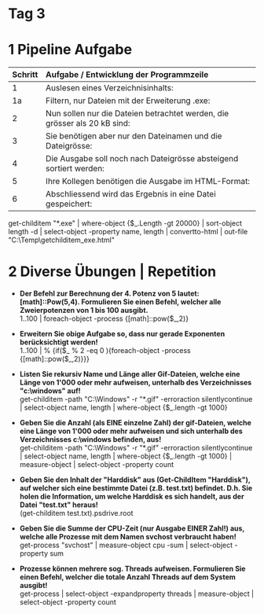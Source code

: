 # Tag 3

# 1 Pipeline Aufgabe

| Schritt | Aufgabe / Entwicklung der Programmzeile                                   |
|---------|:--------------------------------------------------------------------------|
| 1       | Auslesen eines Verzeichnisinhalts:                                        |
| 1a      | Filtern, nur Dateien mit der Erweiterung .exe:                            |
| 2       | Nun sollen nur die Dateien betrachtet werden, die grösser als 20 kB sind: |
| 3       | Sie benötigen aber nur den Dateinamen und die Dateigrösse:                |
| 4       | Die Ausgabe soll noch nach Dateigrösse absteigend sortiert werden:        |
| 5       | Ihre Kollegen benötigen die Ausgabe im HTML-Format:                       |
| 6       | Abschliessend wird das Ergebnis in eine Datei gespeichert:                |

get-childitem "*.exe" | where-object {$_.Length -gt 20000} | sort-object length -d | select-object -property name, length | convertto-html | out-file "C:\Temp\getchilditem_exe.html"

# 2 Diverse Übungen | Repetition

- **Der Befehl zur Berechnung der 4. Potenz von 5 lautet: [math]::Pow(5,4). Formulieren Sie einen Befehl, welcher alle Zweierpotenzen von 1 bis 100 ausgibt.**  
  1..100 | foreach-object -process {[math]::pow($_,2)}

- **Erweitern Sie obige Aufgabe so, dass nur gerade Exponenten berücksichtigt werden!**  
  1..100 | % {if($_ % 2 -eq 0 ){foreach-object -process {[math]::pow($_,2)}}}

- **Listen Sie rekursiv Name und Länge aller Gif-Dateien, welche eine Länge von 1'000 oder mehr aufweisen, unterhalb des Verzeichnisses "c:\windows" auf!**  
get-childitem -path "C:\Windows" -r "*.gif" -erroraction silentlycontinue | select-object name, length | where-object {$_.length -gt 1000}

- **Geben Sie die Anzahl (als EINE einzelne Zahl) der gif-Dateien, welche eine Länge von 1'000 oder mehr aufweisen und sich unterhalb des Verzeichnisses c:\windows befinden, aus!**  
get-childitem -path "C:\Windows" -r "*.gif" -erroraction silentlycontinue | select-object name, length | where-object {$_.length -gt 1000} | measure-object | select-object -property count

- **Geben Sie den Inhalt der "Harddisk" aus (Get-ChildItem "Harddisk"), auf welcher sich eine bestimmte Datei (z.B. test.txt) befindet. D.h. Sie holen die Information, um welche Harddisk es sich handelt, aus der Datei "test.txt" heraus!**  
(get-childitem test.txt).psdrive.root

- **Geben Sie die Summe der CPU-Zeit (nur Ausgabe EINER Zahl!) aus, welche alle Prozesse mit dem Namen svchost verbraucht haben!**  
get-process "svchost" | measure-object cpu -sum | select-object -property sum

- **Prozesse können mehrere sog. Threads aufweisen. Formulieren Sie einen Befehl, welcher die totale Anzahl Threads auf dem System ausgibt!**  
get-process | select-object -expandproperty threads | measure-object | select-object -property count